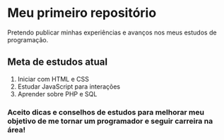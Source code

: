 # Meu primeiro repositório

Pretendo publicar minhas experiências e avanços nos meus estudos de programação.

## Meta de estudos atual

1. Iniciar com HTML e CSS  
2. Estudar JavaScript para interações  
3. Aprender sobre PHP e SQL  

### Aceito dicas e conselhos de estudos para melhorar meu objetivo de me tornar um programador e seguir carreira na área!
